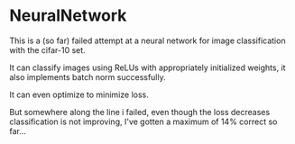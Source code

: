 # NeuralNetwork

This is a (so far) failed attempt at a neural network 
for image classification with the cifar-10 set.

It can classify images using ReLUs with appropriately initialized weights,
it also implements batch norm successfully.

It can even optimize to minimize loss.

But somewhere along the line i failed, even though the loss decreases classification is not improving, I've gotten a maximum of 14% correct so far...
